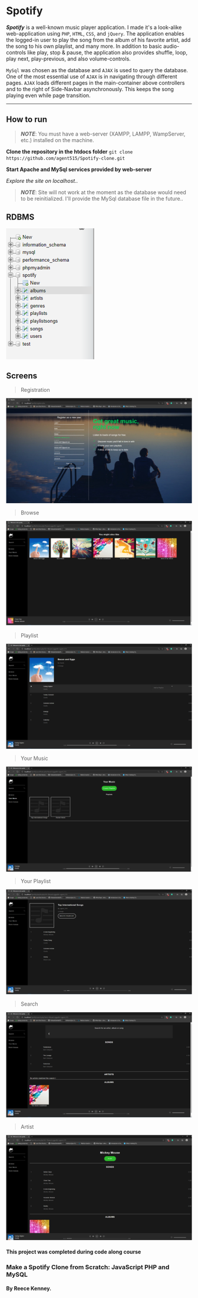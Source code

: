 # Spotify

**_Spotify_** is a well-known music player application. I made it's a look-alike web-application using `PHP`, `HTML`, `CSS`, and `jQuery`. The application enables the logged-in user to play the song from the album of his favorite artist, add the song to his own playlist, and many more. In addition to basic audio-controls like play, stop & pause, the application also provides shuffle, loop, play next, play-previous, and also volume-controls. 

`MySql` was chosen as the database and `AJAX` is used to query the database. One of the most essential use of `AJAX` is in navigating through different pages. `AJAX` loads different pages in the main-container above controllers and to the right of Side-Navbar asynchronously. This keeps the song playing even while page transition.

<hr>

## How to run

> **_NOTE_**: You must have a web-server (XAMPP, LAMPP, WampServer, etc.) installed on the machine.

**Clone the repository in the htdocs folder**
`git clone https://github.com/agent515/Spotify-clone.git`

**Start Apache and MySql services provided by web-server**

_Explore the site on localhost.._

> **_NOTE_**: Site will not work at the moment as the database would need to be reinitialized. I'll provide the MySql database file in the future..

## RDBMS

![]( /images_readme/mysql.png)

## Screens

> Registration

![]( /images_readme/register.png)

> Browse

![]( /images_readme/browse.png)

> Playlist

![]( /images_readme/playlist.png)

> Your Music

![]( /images_readme/yourMusic.png)

> Your Playlist

![]( /images_readme/yourPlaylist.png)

> Search

![]( /images_readme/search.png)

> Artist

![]( /images_readme/artist.png)


#### This project was completed during code along course
### Make a Spotify Clone from Scratch: JavaScript PHP and MySQL
#### By Reece Kenney.

